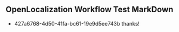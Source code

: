 ## OpenLocalization Workflow Test MarkDown
* 427a6768-4d50-41fa-bc61-19e9d5ee743b thanks!

<!--HONumber=Aug16_HO4-->


